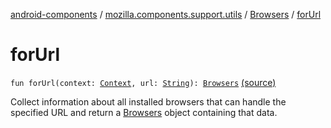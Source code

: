 [android-components](../../index.md) / [mozilla.components.support.utils](../index.md) / [Browsers](index.md) / [forUrl](./for-url.md)

# forUrl

`fun forUrl(context: `[`Context`](https://developer.android.com/reference/android/content/Context.html)`, url: `[`String`](https://kotlinlang.org/api/latest/jvm/stdlib/kotlin/-string/index.html)`): `[`Browsers`](index.md) [(source)](https://github.com/mozilla-mobile/android-components/blob/master/components/support/utils/src/main/java/mozilla/components/support/utils/Browsers.kt#L287)

Collect information about all installed browsers that can handle the specified URL and return a [Browsers](index.md)
object containing that data.

